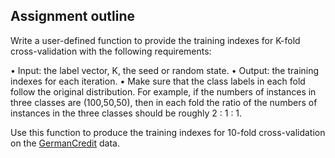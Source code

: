 ## Assignment outline

Write a user-defined function to provide the training indexes for K-fold cross-validation
with the following requirements:

• Input: the label vector, K, the seed or random state.
• Output: the training indexes for each iteration.
• Make sure that the class labels in each fold follow the original distribution. For example, if the numbers of instances in three classes are (100,50,50), then in each fold the ratio of the numbers of instances in the three classes should be roughly 2 : 1 : 1.

Use this function to produce the training indexes for 10-fold cross-validation on the [GermanCredit](/Users/panagiotidouiliana/Documents/GitHub/Machine_Learning/data/GermanCredit.csv) data.